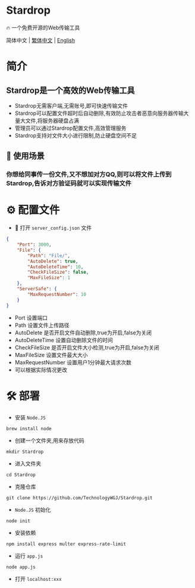 # Stardrop
🔥 一个免费开源的Web传输工具

简体中文 | [繁体中文](./README_CH_Hant.md) | [English](./README.md)

# 简介
## Stardrop是一个高效的Web传输工具
- Stardrop无需客户端,无需账号,即可快速传输文件
- Stardrop可以配置文件超时后自动删除,有效防止攻击者恶意向服务器传输大量大文件,将服务器硬盘占满
- 管理员可以通过Stardrop配置文件,高效管理服务
- Stardrop支持对文件大小进行限制,防止硬盘空间不足
## 🔮 使用场景
### 你想给同事传一份文件,又不想加对方QQ,则可以将文件上传到Stardrop,告诉对方验证码就可以实现传输文件

# ⚙️ 配置文件
- 📁 打开 `server_config.json` 文件
```json
{
    "Port": 3000,
    "File": {
        "Path": "File/",
        "AutoDelete": true,
        "AutoDeleteTime": 10,
        "CheckFileSize": false,
        "MaxFileSize": 1
    },
    "ServerSafe": {
        "MaxRequestNumber": 10
    }
}
```
- Port 设置端口
- Path 设置文件上传路径
- AutoDelete 是否开启文件自动删除,true为开启,false为关闭
- AutoDeleteTime 设置自动删除文件的时间
- CheckFileSize 是否开启文件大小检测,true为开启,false为关闭
- MaxFileSize 设置文件最大大小
- MaxRequestNumber 设置用户1分钟最大请求次数
- 可以根据实际情况更改

# 🛠️ 部署
- 安装 `Node.JS`
```shell
brew install node
```
- 创建一个文件夹,用来存放代码
```shell
mkdir Stardrop
```
- 进入文件夹
```shell
cd Stardrop
```
- 克隆仓库
```shell
git clone https://github.com/TechnologyWGJ/Stardrop.git
```
- `Node.JS` 初始化
```shell
node init
```
- 安装依赖
```shell
npm install express multer express-rate-limit
```
- 运行 `app.js`
```shell
node app.js
```
- 打开 `localhost:xxx`
